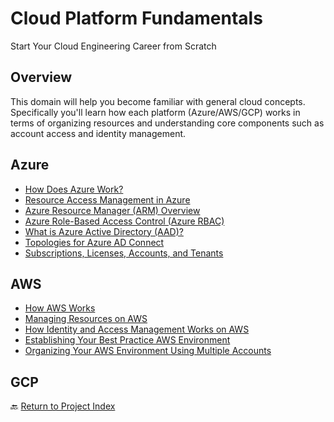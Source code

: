 # Cloud Platform Fundamentals
Start Your Cloud Engineering Career from Scratch

## Overview

This domain will help you become familiar with general cloud concepts. Specifically you'll learn how each platform (Azure/AWS/GCP) works in terms of organizing resources and understanding core components such as account access and identity management.

## Azure

- [How Does Azure Work?](https://docs.microsoft.com/en-us/azure/cloud-adoption-framework/get-started/what-is-azure)
- [Resource Access Management in Azure](https://docs.microsoft.com/en-us/azure/cloud-adoption-framework/govern/resource-consistency/resource-access-management)
- [Azure Resource Manager (ARM) Overview](https://docs.microsoft.com/en-us/azure/azure-resource-manager/management/overview)
- [Azure Role-Based Access Control (Azure RBAC)](https://docs.microsoft.com/en-us/azure/role-based-access-control/overview)
- [What is Azure Active Directory (AAD)?](https://docs.microsoft.com/en-us/azure/active-directory/fundamentals/active-directory-whatis)
- [Topologies for Azure AD Connect](https://docs.microsoft.com/en-us/azure/active-directory/hybrid/plan-connect-topologies)
- [Subscriptions, Licenses, Accounts, and Tenants](https://docs.microsoft.com/en-us/microsoft-365/enterprise/subscriptions-licenses-accounts-and-tenants-for-microsoft-cloud-offerings)

## AWS

- [How AWS Works](https://aws.amazon.com/startups/start-building/how-aws-works/)
- [Managing Resources on AWS](https://docs.aws.amazon.com/ARG/latest/userguide/resource-groups.html)
- [How Identity and Access Management Works on AWS](https://docs.aws.amazon.com/IAM/latest/UserGuide/intro-structure.html)
- [Establishing Your Best Practice AWS Environment](https://aws.amazon.com/organizations/getting-started/best-practices/)
- [Organizing Your AWS Environment Using Multiple Accounts](https://docs.aws.amazon.com/whitepapers/latest/organizing-your-aws-environment/organizing-your-aws-environment.pdf)

## GCP

🔙 [Return to Project Index](https://github.com/mikepfeiffer/cloud-career-playbook)
